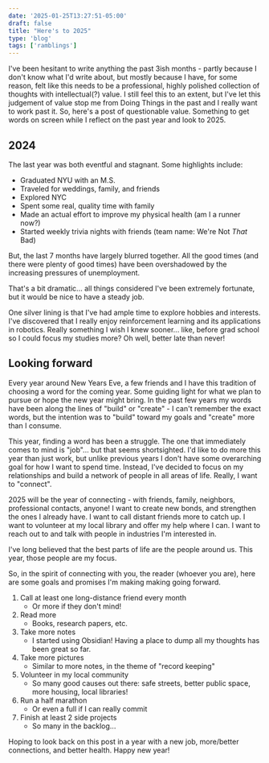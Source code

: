 ```yaml
---
date: '2025-01-25T13:27:51-05:00'
draft: false
title: "Here's to 2025"
type: 'blog'
tags: ['ramblings']
---
```


I've been hesitant to write anything the past 3ish months - partly because I don't know what I'd write about, but mostly because I have, for some reason, felt like this needs to be a professional, highly polished collection of thoughts with intellectual(?) value. I still feel this to an extent, but I've let this judgement of value stop me from Doing Things in the past and I really want to work past it. So, here's a post of questionable value. Something to get words on screen while I reflect on the past year and look to 2025.

## 2024

The last year was both eventful and stagnant. Some highlights include:

- Graduated NYU with an M.S.
- Traveled for weddings, family, and friends
- Explored NYC
- Spent some real, quality time with family
- Made an actual effort to improve my physical health (am I a runner now?)
- Started weekly trivia nights with friends (team name: We're Not _That_ Bad)

But, the last 7 months have largely blurred together. All the good times (and there were plenty of good times) have been overshadowed by the increasing pressures of unemployment.

That's a bit dramatic... all things considered I've been extremely fortunate, but it would be nice to have a steady job.

One silver lining is that I've had ample time to explore hobbies and interests. I've discovered that I really enjoy reinforcement learning and its applications in robotics. Really something I wish I knew sooner... like, before grad school so I could focus my studies more? Oh well, better late than never!

## Looking forward

Every year around New Years Eve, a few friends and I have this tradition of choosing a word for the coming year. Some guiding light for what we plan to pursue or hope the new year might bring. In the past few years my words have been along the lines of "build" or "create" - I can't remember the exact words, but the intention was to "build" toward my goals and "create" more than I consume.

This year, finding a word has been a struggle. The one that immediately comes to mind is "job"... but that seems shortsighted. I'd like to do more this year than just work, but unlike previous years I don't have some overarching goal for how I want to spend time. Instead, I've decided to focus on my relationships and build a network of people in all areas of life. Really, I want to "connect".

2025 will be the year of connecting - with friends, family, neighbors, professional contacts, anyone! I want to create new bonds, and strengthen the ones I already have. I want to call distant friends more to catch up. I want to volunteer at my local library and offer my help where I can. I want to reach out to and talk with people in industries I'm interested in.

I've long believed that the best parts of life are the people around us. This year, those people are my focus.

So, in the spirit of connecting with you, the reader (whoever you are), here are some goals and promises I'm making making going forward.

1. Call at least one long-distance friend every month
    - Or more if they don't mind!
2. Read more
    - Books, research papers, etc.
3. Take more notes
    - I started using Obsidian! Having a place to dump all my thoughts has been great so far.
4. Take more pictures
    - Similar to more notes, in the theme of "record keeping"
5. Volunteer in my local community
    - So many good causes out there: safe streets, better public space, more housing, local libraries!
6. Run a half marathon
    - Or even a full if I can really commit
7. Finish at least 2 side projects
    - So many in the backlog...

Hoping to look back on this post in a year with a new job, more/better connections, and better health. Happy new year!


